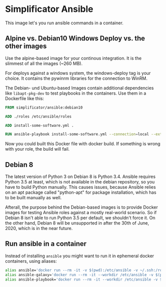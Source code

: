 # Simplificator Ansible
This image let's you run ansible commands in a container.

## Alpine vs. Debian10 Windows Deploy vs. the other images
Use the alpine-based image for your continous integration. It is the slimmest of all the images (~260 MB).

For deploys against a windows system, the windows-deploy tag is your choice. It contains the pywinrm libraries for the connection to WinRM.

The Debian- und Ubuntu-based Images contain additional dependencies like `libapt-pkg-dev` to test playbooks in the containers. Use them in a Dockerfile like this:

~~~~Dockerfile
FROM simplificator/ansible:debian10

ADD ./roles /etc/ansible/roles

ADD install-some-software.yml .

RUN ansible-playbook install-some-software.yml --connection=local --extra-vars "target_hosts=localhost"
~~~~

Now you could built this Docker file with docker build. If something is wrong with your role, the build will fail.

## Debian 8
The latest version of Python 3 on Debian 8 is Python 3.4. Ansible requires Python 3.5 at least, which is not available in the debian repository, so you have to build Python manually. This causes issues, because Ansible relies on an apt package called "python-apt" for package installation, which has to be built manually as well.

Afterall, the purpose behind the Debian-based images is to provide Docker images for testing Ansible roles against a mostly real-world scenario. So if Debian 8 isn't able to run Python 3.5 per default, we shouldn't force it. On the other hand, Debian 8 will be unsupported in after the 30th of June, 2020, which is in the near future.

## Run ansible in a container

Instead of installing `ansible` you might want to run it in ephemeral docker containers, using aliases:

```bash
alias ansible='docker run --rm -it -v $(pwd):/etc/ansible -v ~/.ssh:/root/.ssh simplificator/ansible ansible'
alias ansible-galaxy='docker run --rm -it --workdir /etc/ansible -v $(pwd):/etc/ansible -v ~/.ssh:/root/.ssh simplificator/ansible ansible-galaxy'
alias ansible-playbook='docker run --rm -it --workdir /etc/ansible -v $(pwd):/etc/ansible -v ~/.ssh/kickstart:/root/.ssh/id_rsa simplificator/ansible ansible-playbook'
```
